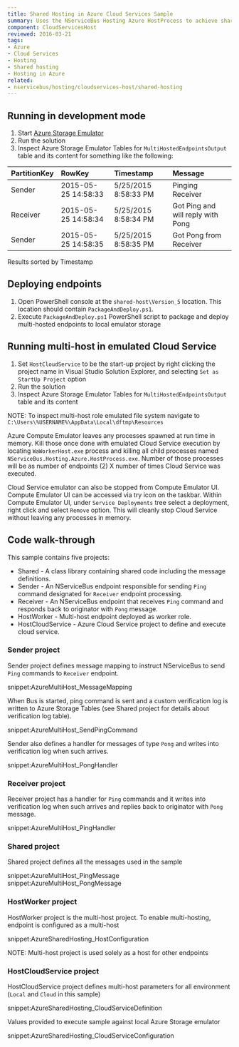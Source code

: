 ```yaml
---
title: Shared Hosting in Azure Cloud Services Sample
summary: Uses the NServiceBus Hosting Azure HostProcess to achieve shared hosting of multiple NServiceBus endpoints in an Azure instance.
component: CloudServicesHost
reviewed: 2016-03-21
tags:
- Azure
- Cloud Services
- Hosting
- Shared hosting
- Hosting in Azure
related:
- nservicebus/hosting/cloudservices-host/shared-hosting
---
```



## Running in development mode

 1. Start [Azure Storage Emulator](https://azure.microsoft.com/en-us/documentation/articles/storage-use-emulator/)
 1. Run the solution
 1. Inspect Azure Storage Emulator Tables for `MultiHostedEndpointsOutput` table and its content for something like the following:

| PartitionKey | RowKey | Timestamp | Message |
|:--|:--|:--|:--|
|Sender	|2015-05-25 14:58:33	|5/25/2015 8:58:33 PM	|Pinging Receiver |
|Receiver	|2015-05-25 14:58:34	|5/25/2015 8:58:34 PM	|Got Ping and will reply with Pong |
|Sender	|2015-05-25 14:58:35	|5/25/2015 8:58:35 PM	|Got Pong from Receiver |

Results sorted by Timestamp


## Deploying endpoints

 1. Open PowerShell console at the `shared-host\Version_5` location. This location should contain `PackageAndDeploy.ps1`.
 1. Execute `PackageAndDeploy.ps1` PowerShell script to package and deploy multi-hosted endpoints to local emulator storage


## Running multi-host in emulated Cloud Service

 1. Set `HostCloudService` to be the start-up project by right clicking the project name in Visual Studio Solution Explorer, and selecting `Set as StartUp Project` option
 1. Run the solution
 1. Inspect Azure Storage Emulator Tables for `MultiHostedEndpointsOutput` table and its content

NOTE: To inspect multi-host role emulated file system navigate to `C:\Users\%USERNAME%\AppData\Local\dftmp\Resources`

Azure Compute Emulator leaves any processes spawned at run time in memory. Kill those once done with emulated Cloud Service execution by locating `WaWorkerHost.exe` process and killing all child processes named `NServiceBus.Hosting.Azure.HostProcess.exe`. Number of those processes will be as number of endpoints (2) X number of times Cloud Service was executed.

Cloud Service emulator can also be stopped from Compute Emulator UI. Compute Emulator UI can be accessed via try icon on the taskbar. Within Compute Emulator UI, under `Service Deployments` tree select a deployment, right click and select `Remove` option. This will cleanly stop Cloud Service without leaving any processes in memory.


## Code walk-through

This sample contains five projects:

 * Shared - A class library containing shared code including the message definitions.
 * Sender - An NServiceBus endpoint responsible for sending `Ping` command designated for `Receiver` endpoint processing.
 * Receiver - An NServiceBus endpoint that receives `Ping` command and responds back to originator with `Pong` message.
 * HostWorker - Multi-host endpoint deployed as worker role.
 * HostCloudService - Azure Cloud Service project to define and execute cloud service.


### Sender project

Sender project defines message mapping to instruct NServiceBus to send `Ping` commands to `Receiver` endpoint.

snippet:AzureMultiHost_MessageMapping

When Bus is started, ping command is sent and a custom verification log is written to Azure Storage Tables (see Shared project for details about verification log table).

snippet:AzureMultiHost_SendPingCommand

Sender also defines a handler for messages of type `Pong` and writes into verification log when such arrives.

snippet:AzureMultiHost_PongHandler


### Receiver project

Receiver project has a handler for `Ping` commands and it writes into verification log when such arrives and replies back to originator with `Pong` message.

snippet:AzureMultiHost_PingHandler


### Shared project

Shared project defines all the messages used in the sample

snippet:AzureMultiHost_PingMessage
snippet:AzureMultiHost_PongMessage


### HostWorker project

HostWorker project is the multi-host project. To enable multi-hosting, endpoint is configured as a multi-host

snippet:AzureSharedHosting_HostConfiguration

NOTE: Multi-host project is used solely as a host for other endpoints


### HostCloudService project

HostCloudService project defines multi-host parameters for all environment (`Local` and `Cloud` in this sample)

snippet:AzureSharedHosting_CloudServiceDefinition

Values provided to execute sample against local Azure Storage emulator

snippet:AzureSharedHosting_CloudServiceConfiguration